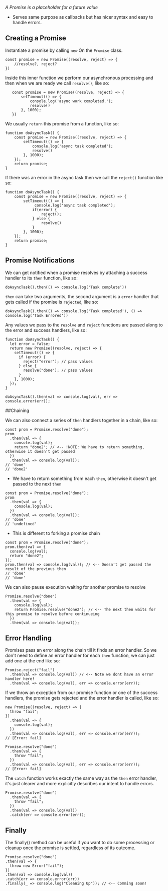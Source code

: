 *A Promise is a placeholder for a future value*
 
 - Serves same purpose as callbacks but has nicer syntax and easy to handle errors.

 ## Creating a Promise

 Instantiate a promise by calling `new` On the `Promise` class.

 ```
 const promise = new Promise((resolve, reject) => {
     //resolve?, reject?
 })
 ```

Inside this inner function we perform our asynchronous processing and then when we are ready we call `resolve()`, like so:


 ```
    const promise = new Promise((resolve, reject) => {
        setTimeout(() => {
            console.log('async work completed.');
            resolve()
        }, 1000);
    })
 ```

 We usually `return` this promise from a function, like so:

```
function doAsyncTask() {
    const promise = new Promise((resolve, reject) => {
        setTimeout(() => {
            console.log('async task completed');
            resolve()
        }, 1000);
    });
    return promise;
}
```

If there was an error in the async task then we call the `reject()` function like so:

```
function doAsyncTask() {
    const promise = new Promise((resolve, reject) => {
        setTimeout(() => {
             console.log('async task completed');
            if(error) {
                reject();
            } else {
                resolve()
            }
        }, 1000);
    });
    return promise;
}
```

## Promise Notifications
We can get notified when a promise resolves by attaching a success handler to its `then` function, like so:

`doAsyncTask().then(() => console.log('Task complete'))`

`then` can take two arguments, the second argument is a `error` handler that gets called if the promise is `rejected`, like so:


```
doAsyncTask().then(() => console.log('Task completed'), () => console.log('Task Errored'))
```

Any values we pass to the `resolve` and `reject` functions are passed along to the error and success handlers, like so:

```
function doAsyncTask() {
  let error = false;
  return new Promise((resolve, reject) => {
    setTimeout(() => {
      if (error) {
        reject("error"); // pass values
      } else {
        resolve("done"); // pass values
      }
    }, 1000);
  });
}

doAsyncTask().then(val => console.log(val), err => console.error(err));
```

##Chaining

We can also connect a series of `then` handlers together in a chain, like so:


```
const prom = Promise.resolve("done");
prom
  .then(val => {
    console.log(val);
    return "done2"; // <-- !NOTE: We have to return something, otherwise it doesn't get passed
  })
  .then(val => console.log(val));
// 'done'
// 'done2'
```
- We have to return something from each `then`, otherwise it doesn't get passed to the next `then`

```
const prom = Promise.resolve("done");
prom
  .then(val => {
    console.log(val);
  })
  .then(val => console.log(val));
// 'done'
// 'undefined'
```

- This is different to forking a promise chain

```
const prom = Promise.resolve("done");
prom.then(val => {
  console.log(val);
  return "done2";
});
prom.then(val => console.log(val)); // <-- Doesn't get passed the result of the previous then
// 'done'
// 'done'
```
We can also pause execution waiting for another promise to resolve

```
Promise.resolve("done")
  .then(val => {
    console.log(val);
    return Promise.resolve("done2"); // <-- The next then waits for this promise to resolve before continueing
  })
  .then(val => console.log(val));
```

## Error Handling
Promises pass an error along the chain till it finds an error handler. So we don't need to define an error handler for each `then` function, we can just add one at the end like so:

```
Promise.reject("fail")
  .then(val => console.log(val)) // <-- Note we dont have an error handler here!
  .then(val => console.log(val), err => console.error(err));
```

If we throw an exception from our promise function or one of the success handlers, the promise gets rejected and the error handler is called, like so:

```
new Promise((resolve, reject) => {
  throw "fail";
})
  .then(val => {
    console.log(val);
  })
  .then(val => console.log(val), err => console.error(err));
// [Error: fail]
```

```
Promise.resolve("done")
  .then(val => {
    throw "fail";
  })
  .then(val => console.log(val), err => console.error(err));
// [Error: fail]
```
The `catch` function works exactly the same way as the `then` error handler, it's just clearer and more explicitly describes our intent to handle errors.

```
Promise.resolve("done")
  .then(val => {
    throw "fail";
  })
  .then(val => console.log(val))
  .catch(err => console.error(err));
  ```

  ## Finally
  The finally() method can be useful if you want to do some processing or cleanup once the promise is settled, regardless of its outcome.

  ```
  Promise.resolve("done")
  .then(val => {
    throw new Error("fail");
  })
  .then(val => console.log(val))
  .catch(err => console.error(err))
  .finally(_ => console.log("Cleaning Up")); // <-- Comming soon!
  ```




